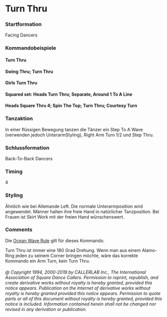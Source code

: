
# Turn Thru

### Startformation

Facing Dancers

### Kommandobeispiele

#### Turn Thru
#### Swing Thru; Turn Thru
#### Girls Turn Thru
#### Squared set: Heads Turn Thru; Separate, Around 1 To A Line
#### Heads Square Thru 4; Spin The Top; Turn Thru; Courtesy Turn
### Tanzaktion

In einer flüssigen Bewegung tanzen die Tänzer ein Step To A Wave (verwenden jedoch UnterarmStyling), Right Arm Turn 1/2 und Step Thru.

### Schlussformation

Back-To-Back Dancers

### Timing

4

### Styling

Ähnlich wie bei Allemande Left. Die normale Unterarmposition wird angewendet. Männer halten ihre
freie Hand in natürlicher Tanzposition. Bei Frauen ist Skirt Work mit der freien Hand wünschenswert.

### Comments

Die [Ocean Wave Rule](../b2/ocean_wave_rule.md) gilt für dieses Kommando.

Turn Thru ist immer eine 180 Grad Drehung. Wenn man aus einem Alamo-Ring jeden zu seinem Corner
bringen möchte, wäre das korrekte Kommando ein Arm Turn, kein Turn Thru.

###### @ Copyright 1994, 2000-2019 by CALLERLAB Inc., The International Association of Square Dance Callers. Permission to reprint, republish, and create derivative works without royalty is hereby granted, provided this notice appears. Publication on the Internet of derivative works without royalty is hereby granted provided this notice appears. Permission to quote parts or all of this document without royalty is hereby granted, provided this notice is included. Information contained herein shall not be changed nor revised in any derivation or publication.
